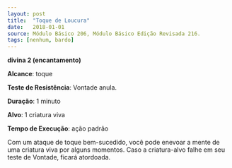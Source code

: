 ```yaml
---
layout: post
title:  "Toque de Loucura"
date:   2018-01-01
source: Módulo Básico 206, Módulo Básico Edição Revisada 216.
tags: [nenhum, bardo]
---
```


**divina 2 (encantamento)**

**Alcance**: toque

**Teste de Resistência**: Vontade anula.

**Duração**: 1 minuto

**Alvo**: 1 criatura viva

**Tempo de Execução**: ação padrão

Com um ataque de toque bem-sucedido, você pode enevoar a mente de uma criatura viva por alguns momentos. Caso a criatura-alvo falhe em seu teste de Vontade, ficará atordoada.
